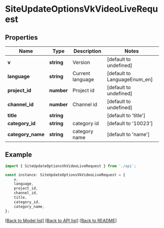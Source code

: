 # SiteUpdateOptionsVkVideoLiveRequest


## Properties

Name | Type | Description | Notes
------------ | ------------- | ------------- | -------------
**v** | **string** | Version | [default to undefined]
**language** | **string** | Current language | [default to LanguageEnum_en]
**project_id** | **number** | Project id | [default to undefined]
**channel_id** | **number** | Channel id | [default to undefined]
**title** | **string** |  | [default to 'title']
**category_id** | **string** | category id | [default to '10023']
**category_name** | **string** | category name | [default to 'name']

## Example

```typescript
import { SiteUpdateOptionsVkVideoLiveRequest } from './api';

const instance: SiteUpdateOptionsVkVideoLiveRequest = {
    v,
    language,
    project_id,
    channel_id,
    title,
    category_id,
    category_name,
};
```

[[Back to Model list]](../README.md#documentation-for-models) [[Back to API list]](../README.md#documentation-for-api-endpoints) [[Back to README]](../README.md)
